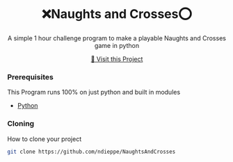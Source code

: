 
<h1 align="center" style="font-weight: bold;">❌Naughts and Crosses⭕</h1>


<p align="center">A simple 1 hour challenge program to make a playable Naughts and Crosses game in python</p>


<p align="center">
<a href="https://github.com/ndieppe/NaughtsAndCrosses">📱 Visit this Project</a>
</p>

<h3>Prerequisites</h3>

This Program runs 100% on just python and built in modules

- [Python](https://github.com/python)

<h3>Cloning</h3>

How to clone your project

```bash
git clone https://github.com/ndieppe/NaughtsAndCrosses
```
